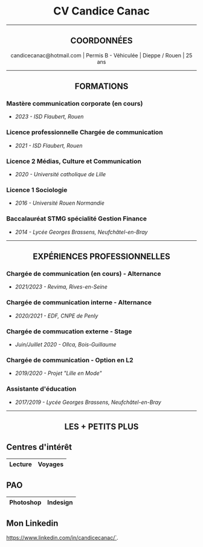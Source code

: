 # <center>CV Candice Canac

***

## <center>COORDONNÉES

<center>  candicecanac@hotmail.com | Permis B - Véhiculée | Dieppe /  Rouen  | 25 ans </center>

***

## <center>FORMATIONS

### Mastère communication corporate (en cours)

* *2023 - ISD Flaubert, Rouen*

### Licence professionnelle Chargée de communication

* *2021 - ISD Flaubert, Rouen*

### Licence 2 Médias, Culture et Communication 

* *2020 - Université catholique de Lille*

### Licence 1 Sociologie

* *2016 - Université Rouen Normandie*

### Baccalauréat STMG spécialité Gestion Finance 

* *2014 - Lycée Georges Brassens, Neufchâtel-en-Bray*

***

## <center>EXPÉRIENCES PROFESSIONNELLES

### Chargée de communication (en cours) - Alternance

* *2021/2023 - Revima, Rives-en-Seine*

### Chargée de communication interne - Alternance 

* *2020/2021 - EDF, CNPE de Penly*

### Chargée de commucation externe - Stage 

* *Juin/Juillet 2020 - Ollca, Bois-Guillaume*

### Chargée de communication - Option en L2

* *2019/2020 - Projet "Lille en Mode"*

### Assistante d'éducation

* *2017/2019 - Lycée Georges Brassens, Neufchâtel-en-Bray*

***

## <center>LES + PETITS PLUS

## Centres d'intérêt

| Lecture  | Voyages |
| ------------- |:-------------:|

## PAO

| Photoshop  | Indesign |
| ------------- |:-------------:|

## Mon Linkedin

 https://www.linkedin.com/in/candicecanac/`.